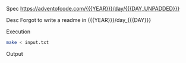 Spec https://adventofcode.com/{{{YEAR}}}/day/{{{DAY_UNPADDED}}}

Desc Forgot to write a readme in {{{YEAR}}}/day_{{{DAY}}}

Execution

```bash
make < input.txt
```

Output

```
```

